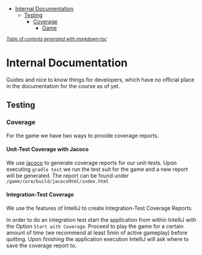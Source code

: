 - [Internal Documentation](#internal-documentation)
  * [Testing](#testing)
    + [Coverage](#coverage)
      - [Game](#game)

<small><i><a href='http://ecotrust-canada.github.io/markdown-toc/'>Table of contents generated with markdown-toc</a></i></small>

# Internal Documentation

Guides and nice to know things for developers, which have no official place in the documentation for the course as of yet.

## Testing

### Coverage

For the game we have two ways to provide coverage reports.

#### Unit-Test Coverage with Jacoco
We use [jacoco](https://docs.gradle.org/current/userguide/jacoco_plugin.html) to generate coverage reports for our unit-tests.
Upon executing `gradle test` we run the test suit for the game and a new report will be generated.
The report can be found under `/game/core/build/jacocoHtml/index.html`

#### Integration-Test Coverage

We use the features of IntelliJ to create Integration-Test Coverage Reports.

In order to do an integration test start the application from within IntelliJ with the Option `Start with Coverage`. 
Proceed to play the game for a certain amount of time (we recommend at least 5min of active gameplay) before quitting.
Upon finishing the application execution IntelliJ will ask where to save the coverage report to.
